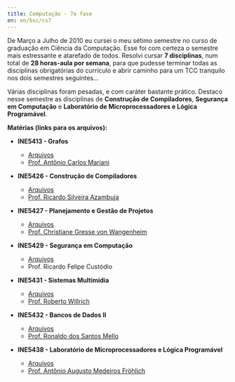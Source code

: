 ```yaml
---
title: Computação - 7a fase
en: en/bsc/cs7
---
```


De Março a Julho de 2010 eu cursei o meu sétimo semestre no curso de graduação em Ciência da Computação.
Esse foi com certeza o semestre mais estressante e atarefado de todos.
Resolvi cursar **7 disciplinas**, num total de **28 horas-aula por semana**, para que pudesse terminar todas as disciplinas obrigatórias do currículo e abrir caminho para um TCC tranquilo nos dois semestres seguintes...

Várias disciplinas foram pesadas, e com caráter bastante prático.
Destaco nesse semestre as disciplinas de **Construção de Compiladores**, **Segurança em Computação** e **Laboratório de Microprocessadores e Lógica Programável**.

**Matérias (links para os arquivos):**

  * **INE5413 - Grafos**
      + [Arquivos](http://constantijn.alvb.in/graduacao/disciplinas/ine5413/)
      + [Prof. Antônio Carlos Mariani](http://www.inf.ufsc.br/~a.c.mariani/)

  * **INE5426 - Construção de Compiladores**
      + [Arquivos](http://constantijn.alvb.in/graduacao/disciplinas/ine5426/)
      + [Prof. Ricardo Silveira Azambuja](http://www.inf.ufsc.br/~silveira/)

  * **INE5427 - Planejamento e Gestão de Projetos**
      + [Arquivos](http://constantijn.alvb.in/graduacao/disciplinas/ine5427/)
      + [Prof. Christiane Gresse von Wangenheim](http://www.inf.ufsc.br/~gresse/)

  * **INE5429 - Segurança em Computação**
      + [Arquivos](http://constantijn.alvb.in/graduacao/disciplinas/ine5429/)
      + Prof. Ricardo Felipe Custódio

  * **INE5431 - Sistemas Multimídia**
      + [Arquivos](http://constantijn.alvb.in/graduacao/disciplinas/ine5431/)
      + [Prof. Roberto Willrich](http://www.inf.ufsc.br/~willrich/)

  * **INE5432 - Bancos de Dados II**
      + [Arquivos](http://constantijn.alvb.in/graduacao/disciplinas/ine5432/)
      + [Prof. Ronaldo dos Santos Mello](http://www.inf.ufsc.br/~ronaldo/)

  * **INE5438 - Laboratório de Microprocessadores e Lógica Programável**
      + [Arquivos](http://constantijn.alvb.in/graduacao/disciplinas/ine5438/)
      + [Prof. Antônio Augusto Medeiros Fröhlich](http://www.lisha.ufsc.br/Guto)

